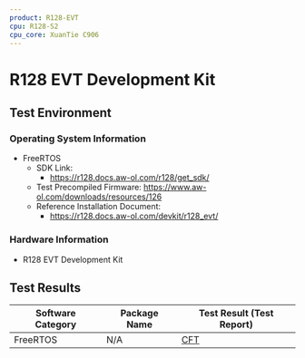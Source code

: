 ```yaml
---
product: R128-EVT
cpu: R128-S2
cpu_core: XuanTie C906
---
```


# R128 EVT Development Kit

## Test Environment

### Operating System Information

- FreeRTOS
    - SDK Link:
        - https://r128.docs.aw-ol.com/r128/get_sdk/
    - Test Precompiled Firmware: https://www.aw-ol.com/downloads/resources/126
    - Reference Installation Document:
        - https://r128.docs.aw-ol.com/devkit/r128_evt/

### Hardware Information

- R128 EVT Development Kit

## Test Results

| Software Category | Package Name  | Test Result (Test Report) |
|-------------------|---------------|---------------------------|
| FreeRTOS          | N/A           | [CFT][FreeRTOS]           |

[FreeRTOS]: ./FreeRTOS/README.md
